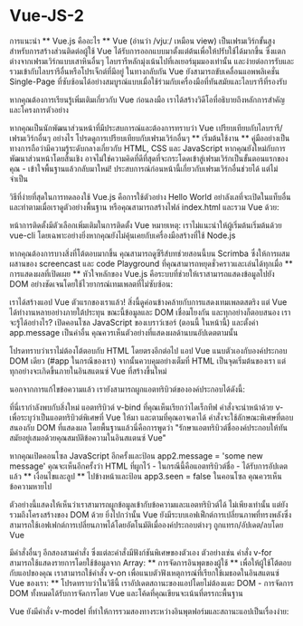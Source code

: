 # Vue-JS-2
การแนะนำ
**
Vue.js คืออะไร
**
Vue (อ่านว่า /vjuː/ เหมือน view) เป็นเฟรมเวิร์กขั้นสูงสำหรับการสร้างส่วนติดต่อผู้ใช้ Vue ได้รับการออกแบบมาตั้งแต่ต้นเพื่อให้ปรับใช้ได้มากขึ้น ซึ่งแตกต่างจากเฟรมเวิร์กแบบเสาหินอื่นๆ ไลบรารีหลักมุ่งเน้นไปที่เลเยอร์มุมมองเท่านั้น และง่ายต่อการรับและรวมเข้ากับไลบรารีอื่นหรือโปรเจ็กต์ที่มีอยู่ ในทางกลับกัน Vue ยังสามารถขับเคลื่อนแอพพลิเคชั่น Single-Page ที่ซับซ้อนได้อย่างสมบูรณ์แบบเมื่อใช้ร่วมกับเครื่องมือที่ทันสมัยและไลบรารีที่รองรับ

หากคุณต้องการเรียนรู้เพิ่มเติมเกี่ยวกับ Vue ก่อนลงมือ เราได้สร้างวิดีโอที่อธิบายถึงหลักการสำคัญและโครงการตัวอย่าง

หากคุณเป็นนักพัฒนาส่วนหน้าที่มีประสบการณ์และต้องการทราบว่า Vue เปรียบเทียบกับไลบรารี/เฟรมเวิร์กอื่นๆ อย่างไร โปรดดูการเปรียบเทียบกับเฟรมเวิร์กอื่นๆ
**
เริ่มต้นใช้งาน
**
คู่มืออย่างเป็นทางการถือว่ามีความรู้ระดับกลางเกี่ยวกับ HTML, CSS และ JavaScript หากคุณยังใหม่กับการพัฒนาส่วนหน้าโดยสิ้นเชิง อาจไม่ใช่ความคิดที่ดีที่สุดที่จะกระโดดเข้าสู่เฟรมเวิร์กเป็นขั้นตอนแรกของคุณ - เข้าใจพื้นฐานแล้วกลับมาใหม่! ประสบการณ์ก่อนหน้านี้เกี่ยวกับเฟรมเวิร์กอื่นช่วยได้ แต่ไม่จำเป็น

วิธีที่ง่ายที่สุดในการทดลองใช้ Vue.js คือการใช้ตัวอย่าง Hello World อย่าลังเลที่จะเปิดในแท็บอื่นและทำตามเมื่อเราดูตัวอย่างพื้นฐาน หรือคุณสามารถสร้างไฟล์ index.html และรวม Vue ด้วย:

หน้าการติดตั้งมีตัวเลือกเพิ่มเติมในการติดตั้ง Vue หมายเหตุ: เราไม่แนะนำให้ผู้เริ่มต้นเริ่มต้นด้วย vue-cli โดยเฉพาะอย่างยิ่งหากคุณยังไม่คุ้นเคยกับเครื่องมือสร้างที่ใช้ Node.js

หากคุณต้องการบางสิ่งที่โต้ตอบมากขึ้น คุณสามารถดูซีรีส์บทช่วยสอนนี้บน Scrimba ซึ่งให้การผสมผสานของ screencast และ code Playground ที่คุณสามารถหยุดชั่วคราวและเล่นได้ทุกเมื่อ
**
การแสดงผลที่เปิดเผย
**
หัวใจหลักของ Vue.js คือระบบที่ช่วยให้เราสามารถแสดงข้อมูลไปยัง DOM อย่างชัดเจนโดยใช้ไวยากรณ์เทมเพลตที่ไม่ซับซ้อน:

เราได้สร้างแอป Vue ตัวแรกของเราแล้ว! สิ่งนี้ดูค่อนข้างคล้ายกับการแสดงเทมเพลตสตริง แต่ Vue ได้ทำงานหลายอย่างภายใต้ประทุน ขณะนี้ข้อมูลและ DOM เชื่อมโยงกัน และทุกอย่างก็ตอบสนอง เราจะรู้ได้อย่างไร? เปิดคอนโซล JavaScript ของเบราว์เซอร์ (ตอนนี้ ในหน้านี้) และตั้งค่า app.message เป็นค่าอื่น คุณควรเห็นตัวอย่างที่แสดงผลด้านบนอัปเดตตามนั้น

โปรดทราบว่าเราไม่ต้องโต้ตอบกับ HTML โดยตรงอีกต่อไป แอป Vue แนบตัวเองกับองค์ประกอบ DOM เดียว (#app ในกรณีของเรา) จากนั้นควบคุมอย่างเต็มที่ HTML เป็นจุดเริ่มต้นของเรา แต่ทุกอย่างจะเกิดขึ้นภายในอินสแตนซ์ Vue ที่สร้างขึ้นใหม่

นอกจากการแก้ไขข้อความแล้ว เรายังสามารถผูกแอตทริบิวต์ขององค์ประกอบได้ดังนี้:

ที่นี่เรากำลังพบกับสิ่งใหม่ แอตทริบิวต์ v-bind ที่คุณเห็นเรียกว่าไดเร็กทีฟ คำสั่งจะนำหน้าด้วย v- เพื่อระบุว่าเป็นแอตทริบิวต์พิเศษที่ Vue ให้มา และตามที่คุณอาจเดาได้ คำสั่งจะใช้ลักษณะพิเศษที่ตอบสนองกับ DOM ที่แสดงผล โดยพื้นฐานแล้วนี่คือการพูดว่า "รักษาแอตทริบิวต์ชื่อองค์ประกอบให้ทันสมัยอยู่เสมอด้วยคุณสมบัติข้อความในอินสแตนซ์ Vue"

หากคุณเปิดคอนโซล JavaScript อีกครั้งและป้อน app2.message = 'some new message' คุณจะเห็นอีกครั้งว่า HTML ที่ผูกไว้ - ในกรณีนี้คือแอตทริบิวต์ชื่อ - ได้รับการอัปเดตแล้ว
**
เงื่อนไขและลูป
**
ไปข้างหน้าและป้อน app3.seen = false ในคอนโซล คุณควรเห็นข้อความหายไป

ตัวอย่างนี้แสดงให้เห็นว่าเราสามารถผูกข้อมูลเข้ากับข้อความและแอตทริบิวต์ได้ ไม่เพียงเท่านั้น แต่ยังรวมถึงโครงสร้างของ DOM ด้วย ยิ่งไปกว่านั้น Vue ยังมีระบบเอฟเฟ็กต์การเปลี่ยนภาพที่ทรงพลังซึ่งสามารถใช้เอฟเฟกต์การเปลี่ยนภาพได้โดยอัตโนมัติเมื่อองค์ประกอบต่างๆ ถูกแทรก/อัปเดต/ลบโดย Vue

มีคำสั่งอื่นๆ อีกสองสามคำสั่ง ซึ่งแต่ละคำสั่งมีฟังก์ชันพิเศษของตัวเอง ตัวอย่างเช่น คำสั่ง v-for สามารถใช้แสดงรายการโดยใช้ข้อมูลจาก Array:
**
การจัดการอินพุตของผู้ใช้
**
เพื่อให้ผู้ใช้โต้ตอบกับแอปของคุณ เราสามารถใช้คำสั่ง v-on เพื่อแนบตัวฟังเหตุการณ์ที่เรียกใช้เมธอดในอินสแตนซ์ Vue ของเรา:
**
โปรดทราบว่าในวิธีนี้ เราอัปเดตสถานะของแอปโดยไม่ต้องแตะ DOM - การจัดการ DOM ทั้งหมดได้รับการจัดการโดย Vue และโค้ดที่คุณเขียนจะเน้นที่ตรรกะพื้นฐาน

Vue ยังมีคำสั่ง v-model ที่ทำให้การรวมสองทางระหว่างอินพุตฟอร์มและสถานะแอปเป็นเรื่องง่าย:
